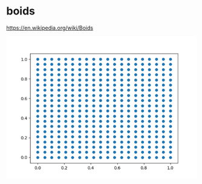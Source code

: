 # boids

https://en.wikipedia.org/wiki/Boids

<img src="https://github.com/dyf/boids/blob/master/boids.gif?raw=true" />
